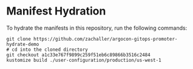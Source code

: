 # Manifest Hydration

To hydrate the manifests in this repository, run the following commands:

```shell
git clone https://github.com/zachaller/argocon-gitops-promoter-hydrate-demo
# cd into the cloned directory
git checkout a1c33e767f9899c259f51eb6c89866b3516c2484
kustomize build ./user-configuration/production/us-west-1
```
